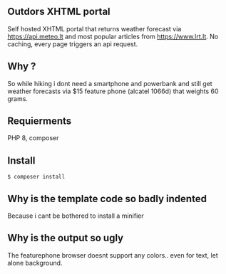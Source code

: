 ## Outdors XHTML portal

Self hosted XHTML portal that returns weather forecast via https://api.meteo.lt and most popular articles from https://www.lrt.lt.
No caching, every page triggers an api request.

## Why ?

So while hiking i dont need a smartphone and powerbank and still get weather forecasts via $15 feature phone (alcatel 1066d) that weights 60 grams.

##  Requierments

PHP 8, composer

## Install

`$ composer install`


## Why is the template code so badly indented

Because i cant be bothered to install a minifier

## Why is the output so ugly

The featurephone browser doesnt support any colors.. even for text, let alone background.

